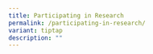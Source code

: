 ```yaml
---
title: Participating in Research
permalink: /participating-in-research/
variant: tiptap
description: ""
---
```

